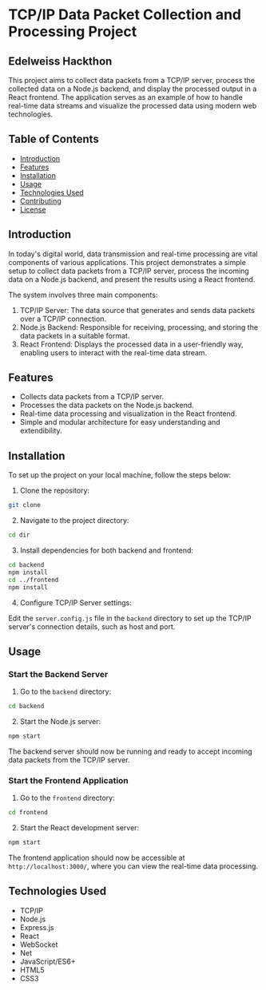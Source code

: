 # TCP/IP Data Packet Collection and Processing Project
## Edelweiss Hackthon

This project aims to collect data packets from a TCP/IP server, process the collected data on a Node.js backend, and display the processed output in a React frontend. The application serves as an example of how to handle real-time data streams and visualize the processed data using modern web technologies.

## Table of Contents

- [Introduction](#introduction)
- [Features](#features)
- [Installation](#installation)
- [Usage](#usage)
- [Technologies Used](#technologies-used)
- [Contributing](#contributing)
- [License](#license)

## Introduction

In today's digital world, data transmission and real-time processing are vital components of various applications. This project demonstrates a simple setup to collect data packets from a TCP/IP server, process the incoming data on a Node.js backend, and present the results using a React frontend.

The system involves three main components:

1. TCP/IP Server: The data source that generates and sends data packets over a TCP/IP connection.
2. Node.js Backend: Responsible for receiving, processing, and storing the data packets in a suitable format.
3. React Frontend: Displays the processed data in a user-friendly way, enabling users to interact with the real-time data stream.

## Features

- Collects data packets from a TCP/IP server.
- Processes the data packets on the Node.js backend.
- Real-time data processing and visualization in the React frontend.
- Simple and modular architecture for easy understanding and extendibility.

## Installation

To set up the project on your local machine, follow the steps below:

1. Clone the repository:

```bash
git clone 
```

2. Navigate to the project directory:

```bash
cd dir
```

3. Install dependencies for both backend and frontend:

```bash
cd backend
npm install
cd ../frontend
npm install
```

4. Configure TCP/IP Server settings:

Edit the `server.config.js` file in the `backend` directory to set up the TCP/IP server's connection details, such as host and port.

## Usage

### Start the Backend Server

1. Go to the `backend` directory:

```bash
cd backend
```

2. Start the Node.js server:

```bash
npm start
```

The backend server should now be running and ready to accept incoming data packets from the TCP/IP server.

### Start the Frontend Application

1. Go to the `frontend` directory:

```bash
cd frontend
```

2. Start the React development server:

```bash
npm start
```

The frontend application should now be accessible at `http://localhost:3000/`, where you can view the real-time data processing.

## Technologies Used

- TCP/IP
- Node.js
- Express.js
- React
- WebSocket
- Net
- JavaScript/ES6+
- HTML5
- CSS3


